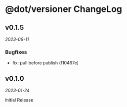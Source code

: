 # @dot/versioner ChangeLog

## v0.1.5

_2023-06-11_

### Bugfixes

- fix: pull before publish (f10467e)

## v0.1.0

_2023-01-24_

Initial Release
